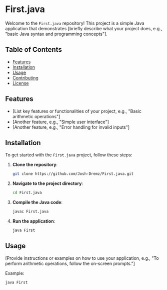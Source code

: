 # First.java

Welcome to the `First.java` repository! This project is a simple Java application that demonstrates [briefly describe what your project does, e.g., "basic Java syntax and programming concepts"].

## Table of Contents

- [Features](#features)
- [Installation](#installation)
- [Usage](#usage)
- [Contributing](#contributing)
- [License](#license)

## Features

- [List key features or functionalities of your project, e.g., "Basic arithmetic operations"]
- [Another feature, e.g., "Simple user interface"]
- [Another feature, e.g., "Error handling for invalid inputs"]

## Installation

To get started with the `First.java` project, follow these steps:

1. **Clone the repository**:
    ```bash
    git clone https://github.com/Josh-Dremz/First.java.git
    ```

2. **Navigate to the project directory**:
    ```bash
    cd First.java
    ```

3. **Compile the Java code**:
    ```bash
    javac First.java
    ```

4. **Run the application**:
    ```bash
    java First
    ```

## Usage

[Provide instructions or examples on how to use your application, e.g., "To perform arithmetic operations, follow the on-screen prompts."]

Example:
```bash
java First
